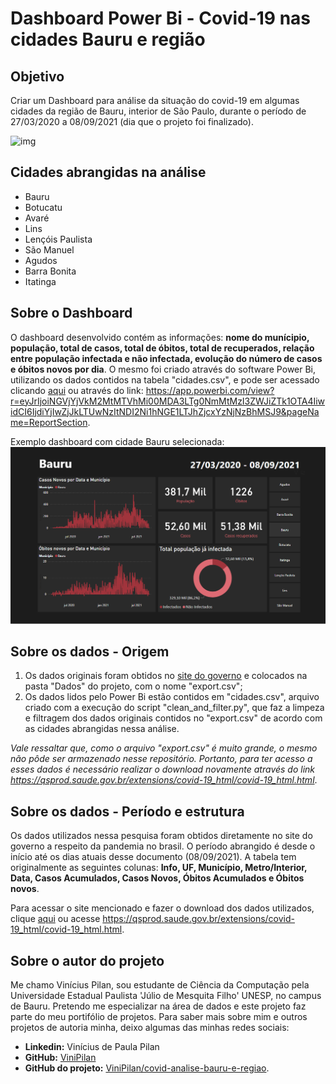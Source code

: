 # Dashboard Power Bi - Covid-19 nas cidades Bauru e região

## Objetivo
Criar um Dashboard para análise da situação do covid-19 em algumas cidades da região de Bauru, interior de São Paulo, durante o período de 27/03/2020 a 08/09/2021 (dia que o projeto foi finalizado). 

![img](covid_img.jpg)

## Cidades abrangidas na análise
- Bauru
- Botucatu
- Avaré
- Lins
- Lençóis Paulista
- São Manuel
- Agudos
- Barra Bonita
- Itatinga

## Sobre o Dashboard
O dashboard desenvolvido contém as informações: **nome do munícipio, população, total de casos, total de óbitos, total de recuperados, relação entre população infectada e não infectada, evolução do número de casos e óbitos novos por dia**. O mesmo foi criado através do software Power Bi, utilizando os dados contidos na tabela "cidades.csv", e pode ser acessado clicando [aqui](https://app.powerbi.com/view?r=eyJrIjoiNGVjYjVkM2MtMTVhMi00MDA3LTg0NmMtMzI3ZWJiZTk1OTA4IiwidCI6IjdiYjIwZjJkLTUwNzItNDI2Ni1hNGE1LTJhZjcxYzNjNzBhMSJ9&pageName=ReportSection) ou através do link: https://app.powerbi.com/view?r=eyJrIjoiNGVjYjVkM2MtMTVhMi00MDA3LTg0NmMtMzI3ZWJiZTk1OTA4IiwidCI6IjdiYjIwZjJkLTUwNzItNDI2Ni1hNGE1LTJhZjcxYzNjNzBhMSJ9&pageName=ReportSection.


Exemplo dashboard com cidade Bauru selecionada:
![Imagem](exemplo-bauru.png)

## Sobre os dados - Origem
1. Os dados originais foram obtidos no [site do governo](https://qsprod.saude.gov.br/extensions/covid-19_html/covid-19_html.html) e colocados na pasta "Dados" do projeto, com o nome "export.csv";
2. Os dados lidos pelo Power Bi estão contidos em "cidades.csv", arquivo criado com a execução do script "clean_and_filter.py", que faz a limpeza e filtragem dos dados originais contidos no "export.csv" de acordo com as cidades abrangidas nessa análise.

*Vale ressaltar que, como o arquivo "export.csv" é muito grande, o mesmo não pôde ser armazenado nesse repositório. Portanto, para ter acesso a esses dados é necessário realizar o download novamente através do link https://qsprod.saude.gov.br/extensions/covid-19_html/covid-19_html.html*.

## Sobre os dados - Período e estrutura
Os dados utilizados nessa pesquisa foram obtidos diretamente no site do governo a respeito da pandemia no brasil. O período abrangido é desde o início até os dias atuais desse documento (08/09/2021). A tabela tem originalmente as seguintes colunas: **Info, UF, Município, Metro/Interior, Data, Casos Acumulados, Casos Novos, Óbitos Acumulados e Óbitos novos**.

Para acessar o site mencionado e fazer o download dos dados utilizados, clique [aqui](https://qsprod.saude.gov.br/extensions/covid-19_html/covid-19_html.html) ou acesse https://qsprod.saude.gov.br/extensions/covid-19_html/covid-19_html.html.


## Sobre o autor do projeto
Me chamo Vinícius Pilan, sou estudante de Ciência da Computação pela Universidade Estadual Paulista 'Júlio de Mesquita Filho' UNESP, no campus de Bauru. Pretendo me especializar na área de dados e este projeto faz parte do meu portifólio de projetos. Para saber mais sobre mim e outros projetos de autoria minha, deixo algumas das minhas redes sociais:

- **Linkedin:** Vinícius de Paula Pilan
- **GitHub:** [ViniPilan](https://github.com/ViniPilan)
- **GitHub do projeto:** [ViniPilan/covid-analise-bauru-e-regiao](https://github.com/ViniPilan/covid-analise-bauru-e-regiao).
